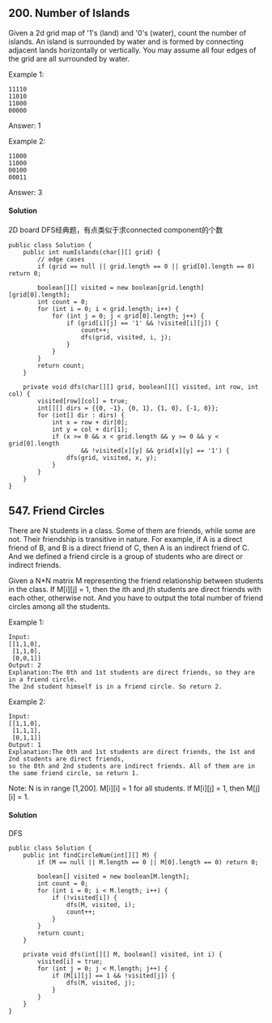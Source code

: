 ## 200. Number of Islands
Given a 2d grid map of '1's (land) and '0's (water), count the number of islands. An island is surrounded by water and is formed by connecting adjacent lands horizontally or vertically. You may assume all four edges of the grid are all surrounded by water.

Example 1:
~~~
11110
11010
11000
00000
~~~
Answer: 1

Example 2:
~~~
11000
11000
00100
00011
~~~
Answer: 3

#### Solution
2D board DFS经典题，有点类似于求connected component的个数

~~~
public class Solution {
    public int numIslands(char[][] grid) {
        // edge cases
        if (grid == null || grid.length == 0 || grid[0].length == 0) return 0;

        boolean[][] visited = new boolean[grid.length][grid[0].length];
        int count = 0;
        for (int i = 0; i < grid.length; i++) {
            for (int j = 0; j < grid[0].length; j++) {
                if (grid[i][j] == '1' && !visited[i][j]) {
                    count++;
                    dfs(grid, visited, i, j);
                }
            }
        }
        return count;
    }

    private void dfs(char[][] grid, boolean[][] visited, int row, int col) {
        visited[row][col] = true;
        int[][] dirs = {{0, -1}, {0, 1}, {1, 0}, {-1, 0}};
        for (int[] dir : dirs) {
            int x = row + dir[0];
            int y = col + dir[1];
            if (x >= 0 && x < grid.length && y >= 0 && y < grid[0].length
                    && !visited[x][y] && grid[x][y] == '1') {
                dfs(grid, visited, x, y);
            }
        }
    }
}
~~~

## 547. Friend Circles
There are N students in a class. Some of them are friends, while some are not. Their friendship is transitive in nature. For example, if A is a direct friend of B, and B is a direct friend of C, then A is an indirect friend of C. And we defined a friend circle is a group of students who are direct or indirect friends.

Given a N*N matrix M representing the friend relationship between students in the class. If M[i][j] = 1, then the ith and jth students are direct friends with each other, otherwise not. And you have to output the total number of friend circles among all the students.

Example 1:
~~~
Input:
[[1,1,0],
 [1,1,0],
 [0,0,1]]
Output: 2
Explanation:The 0th and 1st students are direct friends, so they are in a friend circle.
The 2nd student himself is in a friend circle. So return 2.
~~~

Example 2:
~~~
Input:
[[1,1,0],
 [1,1,1],
 [0,1,1]]
Output: 1
Explanation:The 0th and 1st students are direct friends, the 1st and 2nd students are direct friends,
so the 0th and 2nd students are indirect friends. All of them are in the same friend circle, so return 1.
~~~

Note:
N is in range [1,200].
M[i][i] = 1 for all students.
If M[i][j] = 1, then M[j][i] = 1.

#### Solution

DFS
~~~
public class Solution {
    public int findCircleNum(int[][] M) {
        if (M == null || M.length == 0 || M[0].length == 0) return 0;

        boolean[] visited = new boolean[M.length];
        int count = 0;
        for (int i = 0; i < M.length; i++) {
            if (!visited[i]) {
                dfs(M, visited, i);
                count++;
            }
        }
        return count;
    }

    private void dfs(int[][] M, boolean[] visited, int i) {
        visited[i] = true;
        for (int j = 0; j < M.length; j++) {
            if (M[i][j] == 1 && !visited[j]) {
                dfs(M, visited, j);
            }
        }
    }
}
~~~

